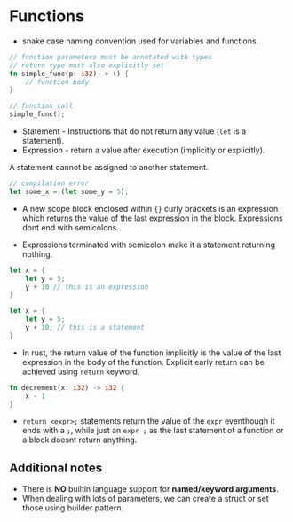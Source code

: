 # Functions

- snake case naming convention used for variables and functions.

```rust
// function parameters must be annotated with types
// return type must also explicitly set
fn simple_func(p: i32) -> () {
    // function body
}

// function call
simple_func();
```

- Statement - Instructions that do not return any value (`let` is a statement).
- Expression - return a value after execution (implicitly or explicitly).

A statement cannot be assigned to another statement.

```rust
// compilation error
let some_x = (let some_y = 5);
```

- A new scope block enclosed within `{}` curly brackets is an expression which returns the value of the last expression in the block. Expressions dont end with semicolons.

- Expressions terminated with semicolon make it a statement returning nothing.

```rust
let x = {
    let y = 5;
    y + 10 // this is an expression
}

let x = {
    let y = 5;
    y + 10; // this is a statement
}
```

- In rust, the return value of the function implicitly is the value of the last expression in the body of the function. Explicit early return can be achieved using `return` keyword.

```rust
fn decrement(x: i32) -> i32 {
    x - 1
}
```

- `return <expr>;` statements return the value of the `expr` eventhough it ends with a `;`, while just an `expr ;` as the last statement of a function or a block doesnt return anything.

## Additional notes

- There is **NO** builtin language support for **named/keyword arguments**.
- When dealing with lots of parameters, we can create a struct or set those using builder pattern.
